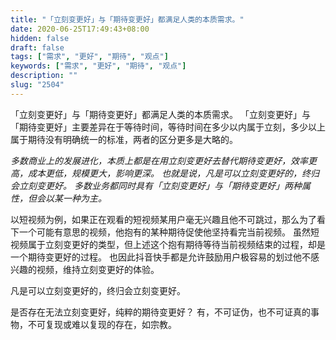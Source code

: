 ```yaml
---
title: "「立刻变更好」与「期待变更好」都满足人类的本质需求。"
date: 2020-06-25T17:49:43+08:00
hidden: false
draft: false
tags: ["需求", "更好", "期待", "观点"]
keywords: ["需求", "更好", "期待", "观点"]
description: ""
slug: "2504"
---
```

「立刻变更好」与「期待变更好」都满足人类的本质需求。
「立刻变更好」与「期待变更好」主要差异在于等待时间，等待时间在多少以内属于立刻，多少以上属于期待没有明确统一的标准，两者的区分更多是大略的。

*多数商业上的发展进化，本质上都是在用立刻变更好去替代期待变更好，效率更高，成本更低，规模更大，影响更深。*
*也就是说，凡是可以立刻变更好的，终归会立刻变更好。*
*多数业务都同时具有「立刻变更好」与「期待变更好」两种属性，但会以某一种为主。*

<!--more-->

以短视频为例，如果正在观看的短视频某用户毫无兴趣且他不可跳过，那么为了看下一个可能有意思的视频，他抱有的某种期待促使他坚持看完当前视频。
虽然短视频属于立刻变更好的类型，但上述这个抱有期待等待当前视频结束的过程，却是一个期待变更好的过程。
也因此抖音快手都是允许鼓励用户极容易的划过他不感兴趣的视频，维持立刻变更好的体验。

凡是可以立刻变更好的，终归会立刻变更好。

是否存在无法立刻变更好，纯粹的期待变更好？
有，不可证伪，也不可证真的事物，不可复现或难以复现的存在，如宗教。